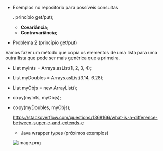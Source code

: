 * Exemplos no repositório para possíveis consultas

    . princípio get/put);
    - **Covariância**;
    - **Contravariância**;

* Problema 2 (princípio get/put)

Vamos fazer um método que copia os elementos de uma lista para uma
outra lista que pode ser mais genérica que a primeira.



- List<Integer> myInts = Arrays.asList(1, 2, 3, 4);

- List<Double> myDoubles = Arrays.asList(3.14, 6.28);

- List<Object> myObjs = new ArrayList<Object>();

- copy(myInts, myObjs);

- copy(myDoubles, myObjs);


https://stackoverflow.com/questions/1368166/what-is-a-difference-between-super-e-and-extends-e


- Java wrapper types (próximos exemplos)

![image.png][def]

[def]: https://codepumpkin.com/wp-content/uploads/2017/12/WrapperClassesHierarchy.jpg